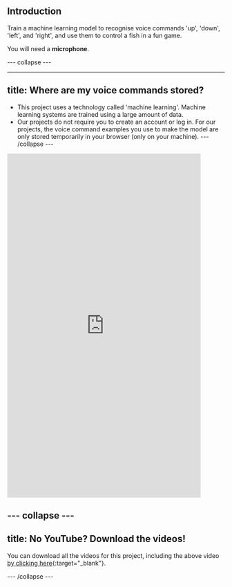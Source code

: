 ## Introduction

Train a machine learning model to recognise voice commands 'up', 'down', 'left', and 'right', and use them to control a fish in a fun game.

You will need a **microphone**.

--- collapse ---

---
title: Where are my voice commands stored?
---

- This project uses a technology called 'machine learning'. Machine learning systems are trained using a large amount of data﻿. 
- Our projects do not require you to create an account or log in. For our projects, the voice command examples you use to make the model are only stored temporarily in your browser (only on your machine).
--- /collapse ---


<html>
    <iframe style="max-width: 448px;" width="100%" height="796" src="https://www.youtube.com/embed/KTEbci5jYwA?rel=0&cc_load_policy=1" frameborder="0" allow="accelerometer; autoplay; clipboard-write; encrypted-media; gyroscope; picture-in-picture; web-share" referrerpolicy="strict-origin-when-cross-origin" allowfullscreen></iframe>    
</html>

--- collapse ---
---
title: No YouTube? Download the videos!
---

You can download all the videos for this project, including the above video [by clicking here](https://rpf.io/p/en/fish-food-go){:target="_blank"}. 


--- /collapse ---

